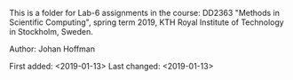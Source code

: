 This is a folder for Lab-6 assignments in the course: 
DD2363 "Methods in Scientific Computing", spring term 2019, 
KTH Royal Institute of Technology in Stockholm, Sweden.

Author: Johan Hoffman

First added: <2019-01-13>
Last changed: <2019-01-13>
